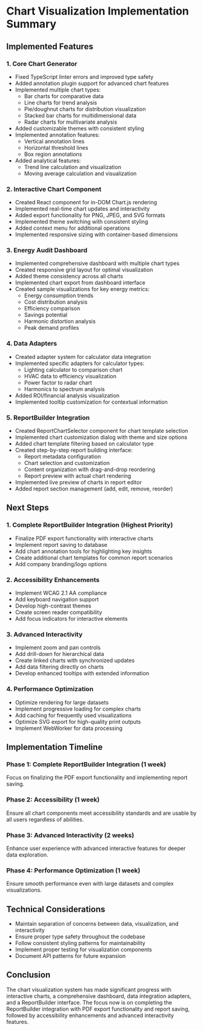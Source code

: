 # Chart Visualization Implementation Summary

## Implemented Features

### 1. Core Chart Generator
- Fixed TypeScript linter errors and improved type safety
- Added annotation plugin support for advanced chart features
- Implemented multiple chart types:
  - Bar charts for comparative data
  - Line charts for trend analysis
  - Pie/doughnut charts for distribution visualization
  - Stacked bar charts for multidimensional data
  - Radar charts for multivariate analysis
- Added customizable themes with consistent styling
- Implemented annotation features:
  - Vertical annotation lines
  - Horizontal threshold lines
  - Box region annotations
- Added analytical features:
  - Trend line calculation and visualization
  - Moving average calculation and visualization

### 2. Interactive Chart Component
- Created React component for in-DOM Chart.js rendering
- Implemented real-time chart updates and interactivity
- Added export functionality for PNG, JPEG, and SVG formats
- Implemented theme switching with consistent styling
- Added context menu for additional operations
- Implemented responsive sizing with container-based dimensions

### 3. Energy Audit Dashboard
- Implemented comprehensive dashboard with multiple chart types
- Created responsive grid layout for optimal visualization
- Added theme consistency across all charts
- Implemented chart export from dashboard interface
- Created sample visualizations for key energy metrics:
  - Energy consumption trends
  - Cost distribution analysis
  - Efficiency comparison
  - Savings potential
  - Harmonic distortion analysis
  - Peak demand profiles

### 4. Data Adapters
- Created adapter system for calculator data integration
- Implemented specific adapters for calculator types:
  - Lighting calculator to comparison chart
  - HVAC data to efficiency visualization
  - Power factor to radar chart
  - Harmonics to spectrum analysis
- Added ROI/financial analysis visualization
- Implemented tooltip customization for contextual information

### 5. ReportBuilder Integration
- Created ReportChartSelector component for chart template selection
- Implemented chart customization dialog with theme and size options
- Added chart template filtering based on calculator type
- Created step-by-step report building interface:
  - Report metadata configuration
  - Chart selection and customization
  - Content organization with drag-and-drop reordering
  - Report preview with actual chart rendering
- Implemented live preview of charts in report editor
- Added report section management (add, edit, remove, reorder)

## Next Steps

### 1. Complete ReportBuilder Integration (Highest Priority)
- Finalize PDF export functionality with interactive charts
- Implement report saving to database
- Add chart annotation tools for highlighting key insights
- Create additional chart templates for common report scenarios
- Add company branding/logo options

### 2. Accessibility Enhancements
- Implement WCAG 2.1 AA compliance
- Add keyboard navigation support
- Develop high-contrast themes
- Create screen reader compatibility
- Add focus indicators for interactive elements

### 3. Advanced Interactivity
- Implement zoom and pan controls
- Add drill-down for hierarchical data
- Create linked charts with synchronized updates
- Add data filtering directly on charts
- Develop enhanced tooltips with extended information

### 4. Performance Optimization
- Optimize rendering for large datasets
- Implement progressive loading for complex charts
- Add caching for frequently used visualizations
- Optimize SVG export for high-quality print outputs
- Implement WebWorker for data processing

## Implementation Timeline

### Phase 1: Complete ReportBuilder Integration (1 week)
Focus on finalizing the PDF export functionality and implementing report saving.

### Phase 2: Accessibility (1 week)
Ensure all chart components meet accessibility standards and are usable by all users regardless of abilities.

### Phase 3: Advanced Interactivity (2 weeks)
Enhance user experience with advanced interactive features for deeper data exploration.

### Phase 4: Performance Optimization (1 week)
Ensure smooth performance even with large datasets and complex visualizations.

## Technical Considerations

- Maintain separation of concerns between data, visualization, and interactivity
- Ensure proper type safety throughout the codebase
- Follow consistent styling patterns for maintainability
- Implement proper testing for visualization components
- Document API patterns for future expansion

## Conclusion

The chart visualization system has made significant progress with interactive charts, a comprehensive dashboard, data integration adapters, and a ReportBuilder interface. The focus now is on completing the ReportBuilder integration with PDF export functionality and report saving, followed by accessibility enhancements and advanced interactivity features. 